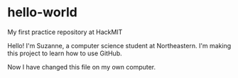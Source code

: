 # hello-world
My first practice repository at HackMIT

Hello! I'm Suzanne, a computer science student at Northeastern. I'm making this project to learn how to use GitHub. 


Now I have changed this file on my own computer.